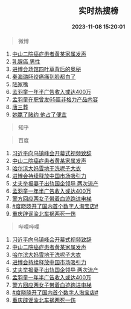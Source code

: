 <div align="center"><h2>实时热搜榜</h2><h4>2023-11-08 15:20:01</h4></div>

> 微博  

1. [中山二院癌症患者黄某家属发声](https://s.weibo.com/weibo?q=%23%E4%B8%AD%E5%B1%B1%E4%BA%8C%E9%99%A2%E7%99%8C%E7%97%87%E6%82%A3%E8%80%85%E9%BB%84%E6%9F%90%E5%AE%B6%E5%B1%9E%E5%8F%91%E5%A3%B0%23&t=31&band_rank=1&Refer=top)<br />
2. [乳腺癌 男性](https://s.weibo.com/weibo?q=%E4%B9%B3%E8%85%BA%E7%99%8C%20%E7%94%B7%E6%80%A7&t=31&band_rank=2&Refer=top)<br />
3. [进博会场馆四叶草背后的奥秘](https://s.weibo.com/weibo?q=%23%E8%BF%9B%E5%8D%9A%E4%BC%9A%E5%9C%BA%E9%A6%86%E5%9B%9B%E5%8F%B6%E8%8D%89%E8%83%8C%E5%90%8E%E7%9A%84%E5%A5%A5%E7%A7%98%23&t=31&band_rank=3&Refer=top)<br />
4. [秦海璐肠绞痛痛到脸都白了](https://s.weibo.com/weibo?q=%23%E7%A7%A6%E6%B5%B7%E7%92%90%E8%82%A0%E7%BB%9E%E7%97%9B%E7%97%9B%E5%88%B0%E8%84%B8%E9%83%BD%E7%99%BD%E4%BA%86%23&t=31&band_rank=4&Refer=top)<br />
5. [陆家嘴](https://s.weibo.com/weibo?q=%E9%99%86%E5%AE%B6%E5%98%B4&t=31&band_rank=5&Refer=top)<br />
6. [孟羽童一年半广告收入或达400万](https://s.weibo.com/weibo?q=%23%E5%AD%9F%E7%BE%BD%E7%AB%A5%E4%B8%80%E5%B9%B4%E5%8D%8A%E5%B9%BF%E5%91%8A%E6%94%B6%E5%85%A5%E6%88%96%E8%BE%BE400%E4%B8%87%23&t=31&band_rank=6&Refer=top)<br />
7. [孟羽童在职曾发65篇非格力产品内容](https://s.weibo.com/weibo?q=%23%E5%AD%9F%E7%BE%BD%E7%AB%A5%E5%9C%A8%E8%81%8C%E6%9B%BE%E5%8F%9165%E7%AF%87%E9%9D%9E%E6%A0%BC%E5%8A%9B%E4%BA%A7%E5%93%81%E5%86%85%E5%AE%B9%23&t=31&band_rank=7&Refer=top)<br />
8. [唐三葬](https://s.weibo.com/weibo?q=%E5%94%90%E4%B8%89%E8%91%AC&t=31&band_rank=8&Refer=top)<br />
9. [她赢了赌约 他占了便宜](https://s.weibo.com/weibo?q=%E5%A5%B9%E8%B5%A2%E4%BA%86%E8%B5%8C%E7%BA%A6%20%E4%BB%96%E5%8D%A0%E4%BA%86%E4%BE%BF%E5%AE%9C&t=31&band_rank=9&Refer=top)<br />

> 知乎  


> 百度  

1. [习近平向乌镇峰会开幕式视频致辞](https://www.baidu.com/s?wd=%E4%B9%A0%E8%BF%91%E5%B9%B3%E5%90%91%E4%B9%8C%E9%95%87%E5%B3%B0%E4%BC%9A%E5%BC%80%E5%B9%95%E5%BC%8F%E8%A7%86%E9%A2%91%E8%87%B4%E8%BE%9E&sa=fyb_news&rsv_dl=fyb_news)<br />
2. [中山二院癌症患者黄某家属发声](https://www.baidu.com/s?wd=%E4%B8%AD%E5%B1%B1%E4%BA%8C%E9%99%A2%E7%99%8C%E7%97%87%E6%82%A3%E8%80%85%E9%BB%84%E6%9F%90%E5%AE%B6%E5%B1%9E%E5%8F%91%E5%A3%B0&sa=fyb_news&rsv_dl=fyb_news)<br />
3. [哈尔滨大妈雪地干洗呢子大衣](https://www.baidu.com/s?wd=%E5%93%88%E5%B0%94%E6%BB%A8%E5%A4%A7%E5%A6%88%E9%9B%AA%E5%9C%B0%E5%B9%B2%E6%B4%97%E5%91%A2%E5%AD%90%E5%A4%A7%E8%A1%A3&sa=fyb_news&rsv_dl=fyb_news)<br />
4. [进博会持续释放中国市场吸引力](https://www.baidu.com/s?wd=%E8%BF%9B%E5%8D%9A%E4%BC%9A%E6%8C%81%E7%BB%AD%E9%87%8A%E6%94%BE%E4%B8%AD%E5%9B%BD%E5%B8%82%E5%9C%BA%E5%90%B8%E5%BC%95%E5%8A%9B&sa=fyb_news&rsv_dl=fyb_news)<br />
5. [丈夫举报妻子出轨国企领导 两次流产](https://www.baidu.com/s?wd=%E4%B8%88%E5%A4%AB%E4%B8%BE%E6%8A%A5%E5%A6%BB%E5%AD%90%E5%87%BA%E8%BD%A8%E5%9B%BD%E4%BC%81%E9%A2%86%E5%AF%BC+%E4%B8%A4%E6%AC%A1%E6%B5%81%E4%BA%A7&sa=fyb_news&rsv_dl=fyb_news)<br />
6. [孟羽童一年半广告收入或达400万](https://www.baidu.com/s?wd=%E5%AD%9F%E7%BE%BD%E7%AB%A5%E4%B8%80%E5%B9%B4%E5%8D%8A%E5%B9%BF%E5%91%8A%E6%94%B6%E5%85%A5%E6%88%96%E8%BE%BE400%E4%B8%87&sa=fyb_news&rsv_dl=fyb_news)<br />
7. [警方回应两女子带着血迹跑进电梯](https://www.baidu.com/s?wd=%E8%AD%A6%E6%96%B9%E5%9B%9E%E5%BA%94%E4%B8%A4%E5%A5%B3%E5%AD%90%E5%B8%A6%E7%9D%80%E8%A1%80%E8%BF%B9%E8%B7%91%E8%BF%9B%E7%94%B5%E6%A2%AF&sa=fyb_news&rsv_dl=fyb_news)<br />
8. [#度晓晓开了国内首个数字人淘宝店#](https://www.baidu.com/s?wd=%23%E5%BA%A6%E6%99%93%E6%99%93%E5%BC%80%E4%BA%86%E5%9B%BD%E5%86%85%E9%A6%96%E4%B8%AA%E6%95%B0%E5%AD%97%E4%BA%BA%E6%B7%98%E5%AE%9D%E5%BA%97%23&sa=fyb_news&rsv_dl=fyb_news)<br />
9. [重庆辟谣渝北车祸两死一伤](https://www.baidu.com/s?wd=%E9%87%8D%E5%BA%86%E8%BE%9F%E8%B0%A3%E6%B8%9D%E5%8C%97%E8%BD%A6%E7%A5%B8%E4%B8%A4%E6%AD%BB%E4%B8%80%E4%BC%A4&sa=fyb_news&rsv_dl=fyb_news)<br />

> 哔哩哔哩  

1. [习近平向乌镇峰会开幕式视频致辞](https://www.baidu.com/s?wd=%E4%B9%A0%E8%BF%91%E5%B9%B3%E5%90%91%E4%B9%8C%E9%95%87%E5%B3%B0%E4%BC%9A%E5%BC%80%E5%B9%95%E5%BC%8F%E8%A7%86%E9%A2%91%E8%87%B4%E8%BE%9E&sa=fyb_news&rsv_dl=fyb_news)<br />
2. [中山二院癌症患者黄某家属发声](https://www.baidu.com/s?wd=%E4%B8%AD%E5%B1%B1%E4%BA%8C%E9%99%A2%E7%99%8C%E7%97%87%E6%82%A3%E8%80%85%E9%BB%84%E6%9F%90%E5%AE%B6%E5%B1%9E%E5%8F%91%E5%A3%B0&sa=fyb_news&rsv_dl=fyb_news)<br />
3. [哈尔滨大妈雪地干洗呢子大衣](https://www.baidu.com/s?wd=%E5%93%88%E5%B0%94%E6%BB%A8%E5%A4%A7%E5%A6%88%E9%9B%AA%E5%9C%B0%E5%B9%B2%E6%B4%97%E5%91%A2%E5%AD%90%E5%A4%A7%E8%A1%A3&sa=fyb_news&rsv_dl=fyb_news)<br />
4. [进博会持续释放中国市场吸引力](https://www.baidu.com/s?wd=%E8%BF%9B%E5%8D%9A%E4%BC%9A%E6%8C%81%E7%BB%AD%E9%87%8A%E6%94%BE%E4%B8%AD%E5%9B%BD%E5%B8%82%E5%9C%BA%E5%90%B8%E5%BC%95%E5%8A%9B&sa=fyb_news&rsv_dl=fyb_news)<br />
5. [丈夫举报妻子出轨国企领导 两次流产](https://www.baidu.com/s?wd=%E4%B8%88%E5%A4%AB%E4%B8%BE%E6%8A%A5%E5%A6%BB%E5%AD%90%E5%87%BA%E8%BD%A8%E5%9B%BD%E4%BC%81%E9%A2%86%E5%AF%BC+%E4%B8%A4%E6%AC%A1%E6%B5%81%E4%BA%A7&sa=fyb_news&rsv_dl=fyb_news)<br />
6. [孟羽童一年半广告收入或达400万](https://www.baidu.com/s?wd=%E5%AD%9F%E7%BE%BD%E7%AB%A5%E4%B8%80%E5%B9%B4%E5%8D%8A%E5%B9%BF%E5%91%8A%E6%94%B6%E5%85%A5%E6%88%96%E8%BE%BE400%E4%B8%87&sa=fyb_news&rsv_dl=fyb_news)<br />
7. [警方回应两女子带着血迹跑进电梯](https://www.baidu.com/s?wd=%E8%AD%A6%E6%96%B9%E5%9B%9E%E5%BA%94%E4%B8%A4%E5%A5%B3%E5%AD%90%E5%B8%A6%E7%9D%80%E8%A1%80%E8%BF%B9%E8%B7%91%E8%BF%9B%E7%94%B5%E6%A2%AF&sa=fyb_news&rsv_dl=fyb_news)<br />
8. [#度晓晓开了国内首个数字人淘宝店#](https://www.baidu.com/s?wd=%23%E5%BA%A6%E6%99%93%E6%99%93%E5%BC%80%E4%BA%86%E5%9B%BD%E5%86%85%E9%A6%96%E4%B8%AA%E6%95%B0%E5%AD%97%E4%BA%BA%E6%B7%98%E5%AE%9D%E5%BA%97%23&sa=fyb_news&rsv_dl=fyb_news)<br />
9. [重庆辟谣渝北车祸两死一伤](https://www.baidu.com/s?wd=%E9%87%8D%E5%BA%86%E8%BE%9F%E8%B0%A3%E6%B8%9D%E5%8C%97%E8%BD%A6%E7%A5%B8%E4%B8%A4%E6%AD%BB%E4%B8%80%E4%BC%A4&sa=fyb_news&rsv_dl=fyb_news)<br />
